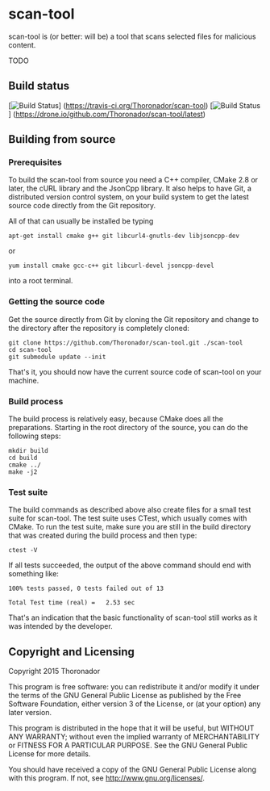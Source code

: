 # scan-tool

scan-tool is (or better: will be) a tool that scans selected files for
malicious content.

TODO

## Build status

[![Build Status](https://travis-ci.org/Thoronador/scan-tool.svg?branch=master)]
(https://travis-ci.org/Thoronador/scan-tool)
[![Build Status](https://drone.io/github.com/Thoronador/scan-tool/status.png)]
(https://drone.io/github.com/Thoronador/scan-tool/latest)

## Building from source

### Prerequisites

To build the scan-tool from source you need a C++ compiler, CMake 2.8 or later,
the cURL library and the JsonCpp library.
It also helps to have Git, a distributed version control system, on your build
system to get the latest source code directly from the Git repository.

All of that can usually be installed be typing

    apt-get install cmake g++ git libcurl4-gnutls-dev libjsoncpp-dev

or

    yum install cmake gcc-c++ git libcurl-devel jsoncpp-devel

into a root terminal.

### Getting the source code

Get the source directly from Git by cloning the Git repository and change to
the directory after the repository is completely cloned:

    git clone https://github.com/Thoronador/scan-tool.git ./scan-tool
    cd scan-tool
    git submodule update --init

That's it, you should now have the current source code of scan-tool on your
machine.

### Build process

The build process is relatively easy, because CMake does all the preparations.
Starting in the root directory of the source, you can do the following steps:

    mkdir build
    cd build
    cmake ../
    make -j2

### Test suite

The build commands as described above also create files for a small test suite
for scan-tool. The test suite uses CTest, which usually comes with CMake.
To run the test suite, make sure you are still in the build directory that was
created during the build process and then type:

    ctest -V

If all tests succeeded, the output of the above command should end with
something like:

    100% tests passed, 0 tests failed out of 13

    Total Test time (real) =   2.53 sec

That's an indication that the basic functionality of scan-tool still works as
it was intended by the developer.

## Copyright and Licensing

Copyright 2015 Thoronador

This program is free software: you can redistribute it and/or modify
it under the terms of the GNU General Public License as published by
the Free Software Foundation, either version 3 of the License, or
(at your option) any later version.

This program is distributed in the hope that it will be useful,
but WITHOUT ANY WARRANTY; without even the implied warranty of
MERCHANTABILITY or FITNESS FOR A PARTICULAR PURPOSE.  See the
GNU General Public License for more details.

You should have received a copy of the GNU General Public License
along with this program.  If not, see <http://www.gnu.org/licenses/>.
